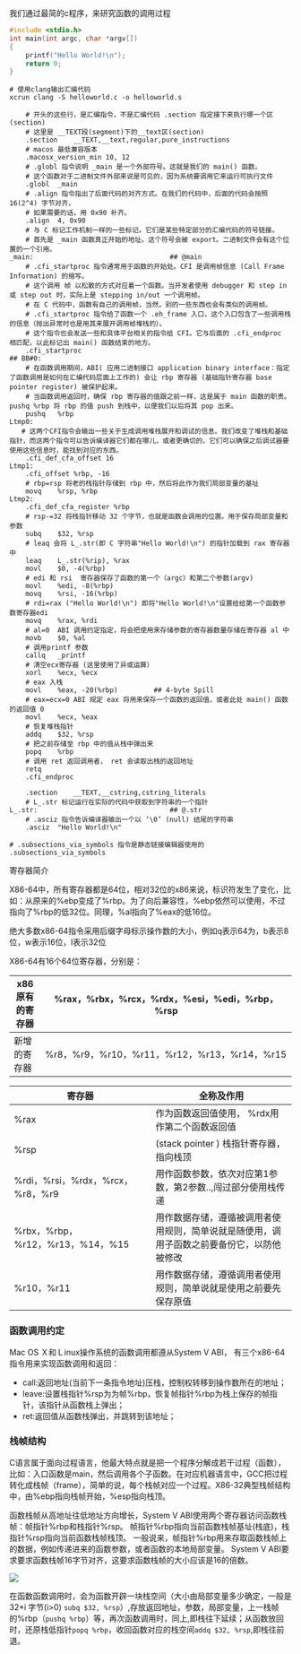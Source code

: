 我们通过最简的c程序，来研究函数的调用过程

```c
#include <stdio.h>
int main(int argc, char *argv[])
{
    printf("Hello World!\n");
    return 0;
}
```

```shell
# 使用clang输出汇编代码
xcrun clang -S helloworld.c -o helloworld.s
```

```x86arm
    # 开头的这些行，是汇编指令，不是汇编代码 .section 指定接下来执行哪一个区(section)
    # 这里是 __TEXT段(segment)下的__text区(section)
    .section	__TEXT,__text,regular,pure_instructions
    # macos 最低兼容版本
	.macosx_version_min 10, 12
	# .globl 指令说明 _main 是一个外部符号。这就是我们的 main() 函数。
	# 这个函数对于二进制文件外部来说是可见的，因为系统要调用它来运行可执行文件
	.globl	_main 
	# .align 指令指出了后面代码的对齐方式。在我们的代码中，后面的代码会按照 16(2^4) 字节对齐，
	# 如果需要的话，用 0x90 补齐。
	.align	4, 0x90
	# 与 C 标记工作机制一样的一些标记。它们是某些特定部分的汇编代码的符号链接。
	# 首先是 _main 函数真正开始的地址。这个符号会被 export。二进制文件会有这个位置的一个引用。
_main:                                  ## @main
    # .cfi_startproc 指令通常用于函数的开始处。CFI 是调用帧信息 (Call Frame Information) 的缩写。
    # 这个调用 帧 以松散的方式对应着一个函数。当开发者使用 debugger 和 step in 或 step out 时，实际上是 stepping in/out 一个调用帧。
    # 在 C 代码中，函数有自己的调用帧，当然，别的一些东西也会有类似的调用帧。
    # .cfi_startproc 指令给了函数一个 .eh_frame 入口，这个入口包含了一些调用栈的信息（抛出异常时也是用其来展开调用帧堆栈的）。
    # 这个指令也会发送一些和具体平台相关的指令给 CFI。它与后面的 .cfi_endproc 相匹配，以此标记出 main() 函数结束的地方。
	.cfi_startproc
## BB#0:
    # 在函数调用期间，ABI( 应用二进制接口 application binary interface：指定了函数调用是如何在汇编代码层面上工作的) 会让 rbp 寄存器 (基础指针寄存器 base pointer register) 被保护起来。
    # 当函数调用返回时，确保 rbp 寄存器的值跟之前一样，这是属于 main 函数的职责。pushq %rbp 将 rbp 的值 push 到栈中，以便我们以后将其 pop 出来。
	pushq	%rbp
Ltmp0:
   # 这两个CFI指令会输出一些关于生成调用堆栈展开和调试的信息。我们改变了堆栈和基础指针，而这两个指令可以告诉编译器它们都在哪儿，或者更确切的，它们可以确保之后调试器要使用这些信息时，能找到对应的东西。
	.cfi_def_cfa_offset 16
Ltmp1:
	.cfi_offset %rbp, -16
	# rbp=rsp 将老的栈指针存储到 rbp 中，然后将此作为我们局部变量的基址
	movq	%rsp, %rbp
Ltmp2:
	.cfi_def_cfa_register %rbp
	# rsp-=32 将栈指针移动 32 个字节，也就是函数会调用的位置。用于保存局部变量和参数
	subq	$32, %rsp
	# leaq 会将 L_.str(即 C 字符串"Hello World!\n") 的指针加载到 rax 寄存器中
	leaq	L_.str(%rip), %rax
	movl	$0, -4(%rbp)
	# edi 和 rsi  寄存器保存了函数的第一个（argc）和第二个参数(argv)
	movl	%edi, -8(%rbp)
	movq	%rsi, -16(%rbp)
	# rdi=rax ("Hello World!\n") 即将"Hello World!\n"设置给给第一个函数参数寄存器edi
	movq	%rax, %rdi
	# al=0  ABI 调用约定指定，将会把使用来存储参数的寄存器数量存储在寄存器 al 中
	movb	$0, %al
	# 调用printf 参数
	callq	_printf
	# 清空ecx寄存器 (这里使用了异或运算）
	xorl	%ecx, %ecx
	# eax 入栈
	movl	%eax, -20(%rbp)         ## 4-byte Spill
	# eax=ecx=0 ABI 规定 eax 将用来保存一个函数的返回值，或者此处 main() 函数的返回值 0
	movl	%ecx, %eax
	# 恢复堆栈指针 
	addq	$32, %rsp
	# 把之前存储至 rbp 中的值从栈中弹出来
	popq	%rbp
	# 调用 ret 返回调用者， ret 会读取出栈的返回地址
	retq
	.cfi_endproc

	.section	__TEXT,__cstring,cstring_literals
    # L_.str 标记运行在实际的代码中获取到字符串的一个指针
L_.str:                                 ## @.str
    # .asciz 指令告诉编译器输出一个以 ‘\0’ (null) 结尾的字符串
	.asciz	"Hello World!\n"

# .subsections_via_symbols 指令是静态链接编辑器使用的
.subsections_via_symbols

```

寄存器简介

X86-64中，所有寄存器都是64位，相对32位的x86来说，标识符发生了变化，比如：从原来的%ebp变成了%rbp。为了向后兼容性，%ebp依然可以使用，不过指向了%rbp的低32位。同理，%al指向了%eax的低16位。

绝大多数x86-64指令采用后缀字母标示操作数的大小，例如q表示64为，b表示8位，w表示16位，l表示32位

X86-64有16个64位寄存器，分别是：


| x86原有的寄存器 | %rax，%rbx，%rcx，%rdx，%esi，%edi，%rbp，%rsp |
| ----------------- | ------------------------------------------------ |
| 新增的寄存器    | %r8，%r9，%r10，%r11，%r12，%r13，%r14，%r15   |


| 寄存器                           | 全称及作用                                                                                 |
| ---------------------------------- | -------------------------------------------------------------------------------------------- |
| %rax                             | 作为函数返回值使用， %rdx用作第二个函数返回值                                              |
| %rsp                             | (stack pointer ) 栈指针寄存器，指向栈顶                                                    |
| %rdi，%rsi，%rdx，%rcx，%r8，%r9 | 用作函数参数，依次对应第1参数，第2参数..,闯过部分使用栈传递                                |
| %rbx，%rbp，%r12，%r13，%14，%15 | 用作数据存储，遵循被调用者使用规则，简单说就是随便用，调用子函数之前要备份它，以防他被修改 |
| %r10，%r11                       | 用作数据存储，遵循调用者使用规则，简单说就是使用之前要先保存原值                           |

### 函数调用约定

Mac OS Ｘ和Ｌinux操作系统的函数调用都遵从System V ABI，
有三个x86-64指令用来实现函数调用和返回：

- call:返回地址(当前下一条指令地址)压栈，控制权转移到操作数所在的地址；
- leave:设置栈指针%rsp为为帧%rbp，恢复帧指针%rbp为栈上保存的帧指针，该指针从函数栈上弹出；
- ret:返回值从函数栈弹出，并跳转到该地址；

### 栈帧结构

C语言属于面向过程语言，他最大特点就是把一个程序分解成若干过程（函数），比如：入口函数是main，然后调用各个子函数。在对应机器语言中，GCC把过程转化成栈帧（frame），简单的说，每个栈帧对应一个过程。X86-32典型栈帧结构中，由%ebp指向栈帧开始，%esp指向栈顶。

函数栈帧从高地址往低地址方向增长，System V ABI使用两个寄存器访问函数栈帧：帧指针%rbp和栈指针%rsp。 帧指针%rbp指向当前函数栈帧基址(栈底)，栈指针%rsp指向当前函数栈帧栈顶。
一般说来，帧指针%rbp用来存取函数栈帧上的数据，例如传递进来的函数参数，或者函数的本地局部变量。 System V ABI要求要求函数栈帧16字节对齐，这要求函数栈帧的大小应该是16的倍数。

![](https://user-images.githubusercontent.com/84235579/118457398-4a6c7d00-b72c-11eb-94cc-2593c7851bf2.png)

在函数函数调用时，会为函数开辟一块栈空间（大小由局部变量多少确定，一般是 32*i 字节(i>0) `subq	$32, %rsp`）,存放返回地址，参数，局部变量，上一栈帧的%rbp（`pushq	%rbp`）等，再次函数调用时，同上,即栈往下延续；从函数放回时，还原栈低指针`popq %rbp`，收回函数对应的栈空间`addq $32, %rsp`,即栈往前退。
